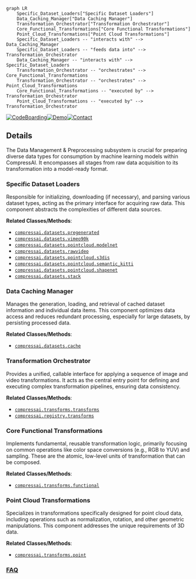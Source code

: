 ```mermaid
graph LR
    Specific_Dataset_Loaders["Specific Dataset Loaders"]
    Data_Caching_Manager["Data Caching Manager"]
    Transformation_Orchestrator["Transformation Orchestrator"]
    Core_Functional_Transformations["Core Functional Transformations"]
    Point_Cloud_Transformations["Point Cloud Transformations"]
    Specific_Dataset_Loaders -- "interacts with" --> Data_Caching_Manager
    Specific_Dataset_Loaders -- "feeds data into" --> Transformation_Orchestrator
    Data_Caching_Manager -- "interacts with" --> Specific_Dataset_Loaders
    Transformation_Orchestrator -- "orchestrates" --> Core_Functional_Transformations
    Transformation_Orchestrator -- "orchestrates" --> Point_Cloud_Transformations
    Core_Functional_Transformations -- "executed by" --> Transformation_Orchestrator
    Point_Cloud_Transformations -- "executed by" --> Transformation_Orchestrator
```

[![CodeBoarding](https://img.shields.io/badge/Generated%20by-CodeBoarding-9cf?style=flat-square)](https://github.com/CodeBoarding/GeneratedOnBoardings)[![Demo](https://img.shields.io/badge/Try%20our-Demo-blue?style=flat-square)](https://www.codeboarding.org/demo)[![Contact](https://img.shields.io/badge/Contact%20us%20-%20contact@codeboarding.org-lightgrey?style=flat-square)](mailto:contact@codeboarding.org)

## Details

The Data Management & Preprocessing subsystem is crucial for preparing diverse data types for consumption by machine learning models within CompressAI. It encompasses all stages from raw data acquisition to its transformation into a model-ready format.

### Specific Dataset Loaders
Responsible for initializing, downloading (if necessary), and parsing various dataset types, acting as the primary interface for acquiring raw data. This component abstracts the complexities of different data sources.


**Related Classes/Methods**:

- <a href="https://github.com/InterDigitalInc/CompressAI/blob/master/compressai/datasets/pregenerated.py" target="_blank" rel="noopener noreferrer">`compressai.datasets.pregenerated`</a>
- <a href="https://github.com/InterDigitalInc/CompressAI/blob/master/compressai/datasets/vimeo90k.py" target="_blank" rel="noopener noreferrer">`compressai.datasets.vimeo90k`</a>
- <a href="https://github.com/InterDigitalInc/CompressAI/blob/master/compressai/datasets/pointcloud/modelnet.py" target="_blank" rel="noopener noreferrer">`compressai.datasets.pointcloud.modelnet`</a>
- <a href="https://github.com/InterDigitalInc/CompressAI/blob/master/compressai/datasets/rawvideo.py" target="_blank" rel="noopener noreferrer">`compressai.datasets.rawvideo`</a>
- <a href="https://github.com/InterDigitalInc/CompressAI/blob/master/compressai/datasets/pointcloud/s3dis.py" target="_blank" rel="noopener noreferrer">`compressai.datasets.pointcloud.s3dis`</a>
- <a href="https://github.com/InterDigitalInc/CompressAI/blob/master/compressai/datasets/pointcloud/semantic_kitti.py" target="_blank" rel="noopener noreferrer">`compressai.datasets.pointcloud.semantic_kitti`</a>
- <a href="https://github.com/InterDigitalInc/CompressAI/blob/master/compressai/datasets/pointcloud/shapenet.py" target="_blank" rel="noopener noreferrer">`compressai.datasets.pointcloud.shapenet`</a>
- <a href="https://github.com/InterDigitalInc/CompressAI/blob/master/compressai/datasets/stack.py" target="_blank" rel="noopener noreferrer">`compressai.datasets.stack`</a>


### Data Caching Manager
Manages the generation, loading, and retrieval of cached dataset information and individual data items. This component optimizes data access and reduces redundant processing, especially for large datasets, by persisting processed data.


**Related Classes/Methods**:

- <a href="https://github.com/InterDigitalInc/CompressAI/blob/master/compressai/datasets/cache.py" target="_blank" rel="noopener noreferrer">`compressai.datasets.cache`</a>


### Transformation Orchestrator
Provides a unified, callable interface for applying a sequence of image and video transformations. It acts as the central entry point for defining and executing complex transformation pipelines, ensuring data consistency.


**Related Classes/Methods**:

- <a href="https://github.com/InterDigitalInc/CompressAI/blob/master/compressai/transforms/transforms.py" target="_blank" rel="noopener noreferrer">`compressai.transforms.transforms`</a>
- <a href="https://github.com/InterDigitalInc/CompressAI/blob/master/compressai/registry/transforms.py" target="_blank" rel="noopener noreferrer">`compressai.registry.transforms`</a>


### Core Functional Transformations
Implements fundamental, reusable transformation logic, primarily focusing on common operations like color space conversions (e.g., RGB to YUV) and sampling. These are the atomic, low-level units of transformation that can be composed.


**Related Classes/Methods**:

- <a href="https://github.com/InterDigitalInc/CompressAI/blob/master/compressai/transforms/functional.py" target="_blank" rel="noopener noreferrer">`compressai.transforms.functional`</a>


### Point Cloud Transformations
Specializes in transformations specifically designed for point cloud data, including operations such as normalization, rotation, and other geometric manipulations. This component addresses the unique requirements of 3D data.


**Related Classes/Methods**:

- <a href="https://github.com/InterDigitalInc/CompressAI/blob/master/compressai/transforms/point" target="_blank" rel="noopener noreferrer">`compressai.transforms.point`</a>




### [FAQ](https://github.com/CodeBoarding/GeneratedOnBoardings/tree/main?tab=readme-ov-file#faq)